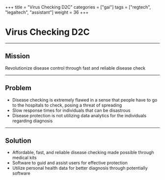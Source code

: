 +++
title = "Virus Checking D2C"
categories = ["gai"]
tags = ["regtech", "legaltech", "assistant"]
weight = 36
+++

# Virus Checking D2C

---

## Mission

Revolutionize disease control through fast and reliable disease check

---

## Problem

- Disease checking is extremely flawed in a sense that people have to go to the hospitals to check, posing a threat of spreading
- Slow response times for individuals that can be disastrous
- Disease protection is not utilizing data analytics for the individuals regarding diagnosis

---

## Solution

- Affordable, fast, and reliable disease checking made possible through medical kits
- Software to guid and assist users for effective protection
- Utilize personal health data for better diagnosis through potentially software
